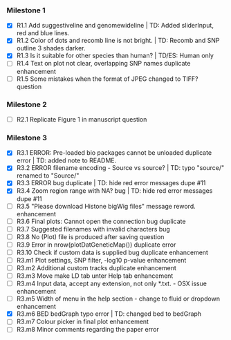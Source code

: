 ### Milestone 1
- [x] R1.1 Add suggestiveline and genomewideline | TD: Added sliderInput, red and blue lines.  
- [x] R1.2 Color of dots and recomb line is not bright. | TD: Recomb and SNP outline 3 shades darker.  
- [x] R1.3 Is it suitable for other species than human? | TD/ES: Human only   
- [ ] R1.4 Text on plot not clear, overlapping SNP names duplicate enhancement  
- [ ] R1.5 Some mistakes when the format of JPEG changed to TIFF? question  

### Milestone 2
- [ ] R2.1 Replicate Figure 1 in manuscript question  

### Milestone 3
- [x] R3.1 ERROR: Pre-loaded bio packages cannot be unloaded duplicate error | TD: added note to README.  
- [x] R3.2 ERROR filename encoding - Source vs source? | TD: typo "source/" renamed to "Source/"  
- [x] R3.3 ERROR bug duplicate | TD: hide red error messages dupe #11  
- [x] R3.4 Zoom region range with NA? bug | TD: hide red error messages dupe #11  
- [ ] R3.5 "Please download Histone bigWig files" message reword. enhancement  
- [ ] R3.6 Final plots: Cannot open the connection bug duplicate  
- [ ] R3.7 Suggested filenames with invalid characters bug  
- [ ] R3.8 No (Plot) file is produced after saving question  
- [ ] R3.9 Error in nrow(plotDatGeneticMap()) duplicate error  
- [ ] R3.10 Check if custom data is supplied bug duplicate enhancement  
- [ ] R3.m1 Plot settings, SNP filter, -log10 p-value enhancement  
- [ ] R3.m2 Additional custom tracks duplicate enhancement  
- [ ] R3.m3 Move make LD tab unter Help tab enhancement  
- [ ] R3.m4 Input data, accept any extension, not only *.txt. - OSX issue enhancement  
- [ ] R3.m5 Width of menu in the help section - change to fluid or dropdown enhancement  
- [x] R3.m6 BED bedGraph typo error | TD: changed bed to bedGraph  
- [ ] R3.m7 Colour picker in final plot enhancement  
- [ ] R3.m8 Minor comments regarding the paper error  
